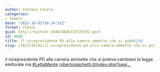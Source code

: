 ```yaml
---
author: Stefano Cecere
categories:
- Tweets
date: "2013-10-01T10:34:52Z"
format: status
guid: http://twitter-384974686733729792-post
id: 4680
title: il vicepresidente PD alla camera ammette che si po&#8230;
slug: /2013/10/01/il-vicepresidente-pd-alla-camera-ammette-che-si-po/
---
```


il vicepresidente PD alla camera ammette che si poteva cambiare la legge elettorale ma [#LettaMente](http://twitter.com/search?q=%23LettaMente) [robertogiachetti.it/index.php?pagi…](http://www.robertogiachetti.it/index.php?pagina=articolo&idarticolo=258)